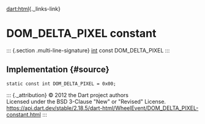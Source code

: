 [dart:html](../../dart-html/dart-html-library){._links-link}

DOM\_DELTA\_PIXEL constant
==========================

::: {.section .multi-line-signature}
[int](../../dart-core/int-class) const DOM\_DELTA\_PIXEL
:::

Implementation {#source}
--------------

``` {.language-dart data-language="dart"}
static const int DOM_DELTA_PIXEL = 0x00;
```

::: {._attribution}
© 2012 the Dart project authors\
Licensed under the BSD 3-Clause \"New\" or \"Revised\" License.\
<https://api.dart.dev/stable/2.18.5/dart-html/WheelEvent/DOM_DELTA_PIXEL-constant.html>
:::
